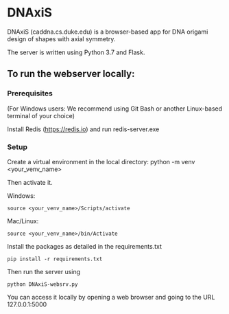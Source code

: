 # DNAxiS

DNAxiS (caddna.cs.duke.edu) is a browser-based app for DNA origami design of shapes with axial symmetry.

The server is written using Python 3.7 and Flask.

## To run the webserver locally:
### Prerequisites
(For Windows users: We recommend using Git Bash or another Linux-based terminal of your choice)

Install Redis (https://redis.io) and run redis-server.exe

### Setup
Create a virtual environment in the local directory:
  python -m venv <your_venv_name>
 
Then activate it.

Windows: 

    source <your_venv_name>/Scripts/activate
Mac/Linux:

    source <your_venv_name>/bin/Activate

Install the packages as detailed in the requirements.txt

    pip install -r requirements.txt

Then run the server using

    python DNAxiS-websrv.py

You can access it locally by opening a web browser and going to the URL 127.0.0.1:5000


